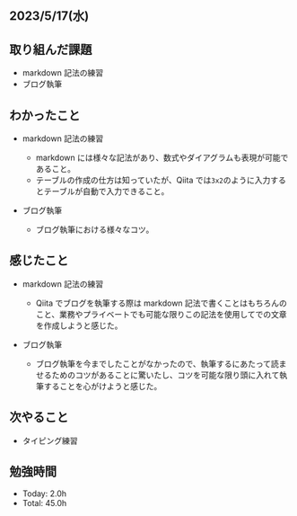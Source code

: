 ## 2023/5/17(水)

## 取り組んだ課題

- markdown 記法の練習
- ブログ執筆

## わかったこと

- markdown 記法の練習

  - markdown には様々な記法があり、数式やダイアグラムも表現が可能であること。
  - テーブルの作成の仕方は知っていたが、Qiita では`3x2`のように入力するとテーブルが自動で入力できること。

- ブログ執筆
  - ブログ執筆における様々なコツ。

## 感じたこと

- markdown 記法の練習

  - Qiita でブログを執筆する際は markdown 記法で書くことはもちろんのこと、業務やプライベートでも可能な限りこの記法を使用してでの文章を作成しようと感じた。

- ブログ執筆
  - ブログ執筆を今までしたことがなかったので、執筆するにあたって読ませるためのコツがあることに驚いたし、コツを可能な限り頭に入れて執筆することを心がけようと感じた。

## 次やること

- タイピング練習

## 勉強時間

- Today: 2.0h
- Total: 45.0h
